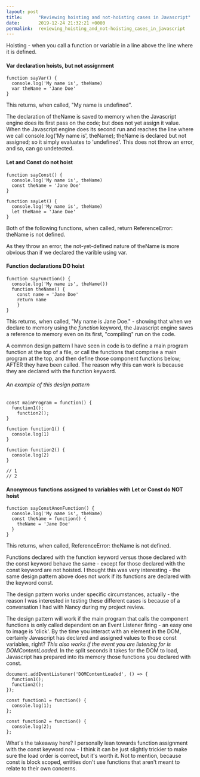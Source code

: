 ```yaml
---
layout: post
title:      "Reviewing hoisting and not-hoisting cases in Javascript"
date:       2019-12-24 21:32:21 +0000
permalink:  reviewing_hoisting_and_not-hoisting_cases_in_javascript
---
```


Hoisting - when you call a function or variable in a line above the line where it is defined.

#### Var declaration hoists, but not assignment
```
function sayVar() {
  console.log('My name is', theName)
  var theName = 'Jane Doe'
}
```
This returns, when called, "My name is undefined".

The declaration of theName is saved to memory when the Javascript engine does its first pass on the code; but does not yet assign it value. When the Javascript engine does its second run and reaches the line where we call console.log('My name is', theName); theName is declared but not assigned; so it simply evaluates to 'undefined'. This does not throw an error, and so, can go undetected.

#### Let and Const do not hoist
```
function sayConst() {
  console.log('My name is', theName)
  const theName = 'Jane Doe'
}

function sayLet() {
  console.log('My name is', theName)
  let theName = 'Jane Doe'
}
```
Both of the following functions, when called, return ReferenceError: theName is not defined.

As they throw an error, the not-yet-defined nature of theName is more obvious than if we declared the varible using var.


#### Function declarations DO hoist
```
function sayFunction() {
  console.log('My name is', theName())
  function theName() {
    const name = 'Jane Doe'
    return name
	}
}
```
This returns, when called, "My name is Jane Doe." - showing that when we declare to memory using the *function* keyword, the Javascript engine saves a reference to memory even on its first, "compiling" run on the code.

A common design pattern I have seen in code is to define a main program function at the top of a file, or call the functions that comprise a main program at the top, and then define those component functions below; AFTER they have been called. The reason why this can work is because they are declared with the function keyword.

###### An example of this design pattern

```
const mainProgram = function() {
  function1();
	function2();
}

function function1() {
  console.log(1)
}

function function2() {
  console.log(2)
}

// 1
// 2
```


#### Anonymous functions assigned to variables with Let or Const do NOT hoist
```
function sayConstAnonFunction() {
  console.log('My name is', theName)
  const theName = function() {
    theName = 'Jane Doe'
  }
}
```
This returns, when called, ReferenceError: theName is not defined.

Functions declared with the function keyword versus those declared with the const keyword behave the same - except for those declared with the const keyword are not hoisted. I thought this was very interesting - the same design pattern above does not work if its functions are declared with the keyword const.

The design pattern works under specific circumstances, actually - the reason I was interested in testing these different cases is because of a conversation I had with Nancy during my project review.

The design pattern will work if the main program that calls the component functions is only called dependent on an Event Listener firing - an easy one to image is 'click'. By the time you interact with an element in the DOM, certainly Javascript has declared and assigned values to those const variables, right? *This also works if the event you are listening for is DOMContentLoaded.* In the split seconds it takes for the DOM to load, Javascript has prepared into its memory those functions you declared with const.

```
document.addEventListener('DOMContentLoaded', () => {
  function1();
  function2();
});

const function1 = function() {
  console.log(1);
};

const function2 = function() {
  console.log(2);
};

```

What's the takeaway here? I personally lean towards function assignment with the const keyword now - I think it can be just slightly trickier to make sure the load order is correct, but it's worth it. Not to mention, because const is block scoped, entities don't use functions that aren't meant to relate to their own concerns.
